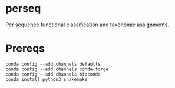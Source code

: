 # perseq
Per sequence functional classification and taxonomic assignments.

# Prereqs

```
conda config --add channels defaults
conda config --add channels conda-forge
conda config --add channels bioconda
conda install python3 snakemake
```
